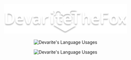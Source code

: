 <p align="center">
  <img width="400" src="DTFLogo2.png" alt="Signature Scaled png">
</p>
<p align="center">
<img align="center" src="https://github-readme-stats.vercel.app/api?username=devarite&show_icons=true&theme=dracula" alt="Devarite's Language Usages">
</p>
<p align="center">
<img align="center" src="https://github-readme-stats.vercel.app/api/top-langs/?username=devarite&theme=dracula" alt="Devarite's Language Usages">
</p>

